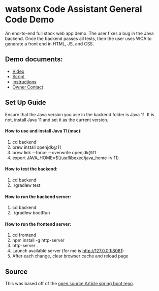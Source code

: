 
# watsonx Code Assistant General Code Demo
An end-to-end full stack web app demo. The user fixes a bug in the Java backend. Once the backend passes all tests, then the user uses WCA to generate a front end in HTML, JS, and CSS. 

## Demo documents:
- [Video](https://ibm.seismic.com/app?ContentId=e60211c5-cf0b-4fde-98b1-c722c5194999#/doccenter/f6bc8873-d580-4ee8-a903-c4e0d3a7eee9/doc/%252Fdd85c941b1-5f54-2314-ce72-b98c4c0974c2%252FdfOTRiYmU4NTQtNWY4NC03Y2QyLWZjYWUtOGIxYmFmZjkyZThk%252CPT0%253D%252CRGVtbw%253D%253D%252Flf35353ae8-aa0b-4130-82cc-81bf3814e31e//?mode=view&parentPath=sessionStorage)
- [Script](https://ibm.box.com/s/052e6gy9rrxi3s9j3empyp2zzbto8fef)
- [Instructions](https://ibm.box.com/s/qhbvk0lz4kje6d641ei51z76ipsql7t0)
- [Owner Contact](https://ibm.enterprise.slack.com/user/@U03GGPKCRBN)


## Set Up Guide
Ensure that the Java version you use in the backend folder is Java 11. If is not, install Java 11 and set it as the current version. 

#### How to use and install Java 11 (mac):
1. cd backend
2. brew install openjdk@11
3. brew link --force --overwrite openjdk@11
4. export JAVA_HOME=$(/usr/libexec/java_home -v 11)

#### How to test the backend:
1. cd backend
2. ./gradlew test

#### How to run the backend server:
1. cd backend
2. ./gradlew bootRun

#### How to run the frontend server:
1. cd frontend
2. npm install -g http-server
3. http-server .
4. Launch available server (for me is http://127.0.0.1:8081)
5. After each change, clear browser cache and reload page


## Source
This was based off of the [open source Article spring boot repo](https://github.com/gothinkster/spring-boot-realworld-example-app).

